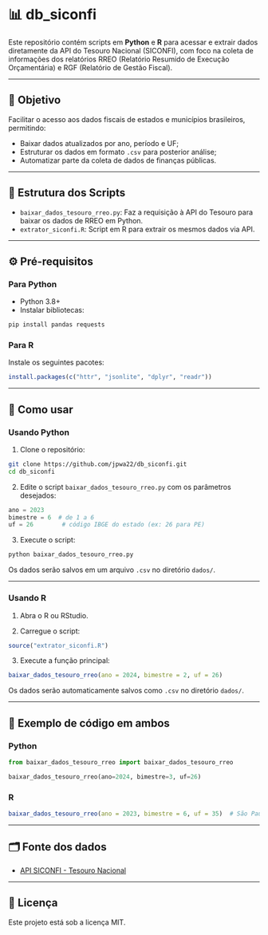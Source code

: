 # 📊 db_siconfi

Este repositório contém scripts em **Python** e **R** para acessar e extrair dados diretamente da API do Tesouro Nacional (SICONFI), com foco na coleta de informações dos relatórios RREO (Relatório Resumido de Execução Orçamentária) e RGF (Relatório de Gestão Fiscal).

---

## 📌 Objetivo

Facilitar o acesso aos dados fiscais de estados e municípios brasileiros, permitindo:

- Baixar dados atualizados por ano, período e UF;
- Estruturar os dados em formato `.csv` para posterior análise;
- Automatizar parte da coleta de dados de finanças públicas.

---

## 📁 Estrutura dos Scripts

- `baixar_dados_tesouro_rreo.py`: Faz a requisição à API do Tesouro para baixar os dados de RREO em Python.
- `extrator_siconfi.R`: Script em R para extrair os mesmos dados via API.

---

## ⚙️ Pré-requisitos

### Para Python

- Python 3.8+
- Instalar bibliotecas:

```bash
pip install pandas requests
```

### Para R

Instale os seguintes pacotes:

```r
install.packages(c("httr", "jsonlite", "dplyr", "readr"))
```

---

## 🚀 Como usar

### Usando Python

1. Clone o repositório:

```bash
git clone https://github.com/jpwa22/db_siconfi.git
cd db_siconfi
```

2. Edite o script `baixar_dados_tesouro_rreo.py` com os parâmetros desejados:

```python
ano = 2023
bimestre = 6  # de 1 a 6
uf = 26        # código IBGE do estado (ex: 26 para PE)
```

3. Execute o script:

```bash
python baixar_dados_tesouro_rreo.py
```

Os dados serão salvos em um arquivo `.csv` no diretório `dados/`.

---

### Usando R

1. Abra o R ou RStudio.

2. Carregue o script:

```r
source("extrator_siconfi.R")
```

3. Execute a função principal:

```r
baixar_dados_tesouro_rreo(ano = 2024, bimestre = 2, uf = 26)
```

Os dados serão automaticamente salvos como `.csv` no diretório `dados/`.

---

## 📂 Exemplo de código em ambos

### Python

```python
from baixar_dados_tesouro_rreo import baixar_dados_tesouro_rreo

baixar_dados_tesouro_rreo(ano=2024, bimestre=3, uf=26)
```

### R

```r
baixar_dados_tesouro_rreo(ano = 2023, bimestre = 6, uf = 35)  # São Paulo
```

---

## 🗂️ Fonte dos dados

- [API SICONFI - Tesouro Nacional](https://apidatalake.tesouro.gov.br/ords/siconfi/)

---

## 📄 Licença

Este projeto está sob a licença MIT.